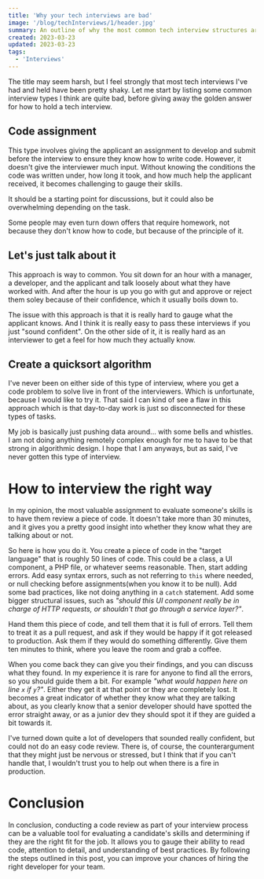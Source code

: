 ```yaml
---
title: 'Why your tech interviews are bad'
image: '/blog/techInterviews/1/header.jpg'
summary: An outline of why the most common tech interview structures are bad, and what could be done instead
created: 2023-03-23
updated: 2023-03-23
tags:
  - 'Interviews'
---
```


The title may seem harsh, but I feel strongly that most tech interviews I've had and held have been pretty shaky. Let me start by listing some common interview types I think are quite bad, before giving away the golden answer for how to hold a tech interview.

## Code assignment
This type involves giving the applicant an assignment to develop and submit before the interview to ensure they know how to write code. However, it doesn't give the interviewer much input. Without knowing the conditions the code was written under, how long it took, and how much help the applicant received, it becomes challenging to gauge their skills. 

It should be a starting point for discussions, but it could also be overwhelming depending on the task. 

Some people may even turn down offers that require homework, not because they don't know how to code, but because of the principle of it.

## Let's just talk about it


This approach is way to common. You sit down for an hour with a manager, a developer, and the applicant and talk loosely about what they have worked with.
And after the hour is up you go with gut and approve or reject them soley because of their confidence, which it usually boils down to.

The issue with this approach is that it is really hard to gauge what the applicant knows. And I think it is really easy to pass these interviews if you just "sound confident". On the other side of it, it is really hard as an interviewer to get a feel for how much they actually know.

## Create a quicksort algorithm

I've never been on either side of this type of interview, where you get a code problem to solve live in front of the interviewers.
Which is unfortunate, because I would like to try it. That said I can kind of see a flaw in this approach which is that day-to-day work is just so disconnected for these types of tasks.

My job is basically just pushing data around... with some bells and whistles.
I am not doing anything remotely complex enough for me to have to be that strong in algorithmic design. I hope that I am anyways, but as said, I've never gotten this type of interview.

# How to interview the right way

In my opinion, the most valuable assignment to evaluate someone's skills is to have them review a piece of code. It doesn't take more than 30 minutes, and it gives you a pretty good insight into whether they know what they are talking about or not.

So here is how you do it. You create a piece of code in the "target language" that is roughly 50 lines of code. This could be a class, a UI component, a PHP file, or whatever seems reasonable. 
Then, start adding errors. Add easy syntax errors, such as not referring to `this` where needed, or null checking before assignments(when you know it to be null). 
Add some bad practices, like not doing anything in a `catch` statement. Add some bigger structural issues, such as _"should this UI component really be in charge of HTTP requests, or shouldn't that go through a service layer?"_.

Hand them this piece of code, and tell them that it is full of errors.
Tell them to treat it as a pull request, and ask if they would be happy if it got released to production.
Ask them if they would do something differently.
Give them ten minutes to think, where you leave the room and grab a coffee.

When you come back they can give you their findings, and you can discuss what they found. In my experience it is rare for anyone to find all the errors, so you should guide them a bit. For example _"what would happen here on line `x` if `y`?"_. Either they get it at that point or they are completely lost. It becomes a great indicator of whether they know what they are talking about, as you clearly know that a senior developer should have spotted the error straight away, or as a junior dev they should spot it if they are guided a bit towards it.

I've turned down quite a lot of developers that sounded really confident, but could not do an easy code review. There is, of course, the counterargument that they might just be nervous or stressed, but I think that if you can't handle that, I wouldn't trust you to help out when there is a fire in production.

# Conclusion

In conclusion, conducting a code review as part of your interview process can be a valuable tool for evaluating a candidate's skills and determining if they are the right fit for the job. It allows you to gauge their ability to read code, attention to detail, and understanding of best practices. By following the steps outlined in this post, you can improve your chances of hiring the right developer for your team.